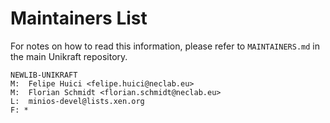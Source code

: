 Maintainers List
================

For notes on how to read this information, please refer to `MAINTAINERS.md` in
the main Unikraft repository.

	NEWLIB-UNIKRAFT
	M:	Felipe Huici <felipe.huici@neclab.eu>
	M:	Florian Schmidt <florian.schmidt@neclab.eu>
	L:	minios-devel@lists.xen.org
	F: *
